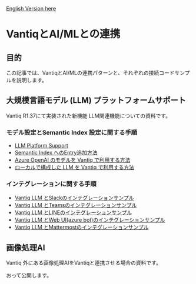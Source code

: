 [English Version here](readme_en.md)

# VantiqとAI/MLとの連携

## 目的

この記事では、VantiqとAI/MLの連携パターンと、それぞれの接続コードサンプルを説明します。

## 大規模言語モデル (LLM) プラットフォームサポート

Vantiq R1.37にて実装された新機能 LLM関連機能についての資料です。

### モデル設定とSemantic Index 設定に関する手順

- [LLM Platform Support](./docs/jp/LLM_Platform_Support.md)
- [Semantic Index へのEntry追加方法](./docs/jp/load_semantic_index_entry.md)
- [Azure OpenAI のモデルを Vantiq で利用する方法](./docs/jp/azure_openai_config.md)
- [ローカルで構成した LLM を Vantiq で利用する方法](./docs/jp/vantiq_llm_use_local_models.md)

### インテグレーションに関する手順

- [Vantiq LLM とSlackのインテグレーションサンプル](./docs/jp/vantiq_llm_slack_integration.md)
- [Vantiq LLM とTeamsのインテグレーションサンプル](./docs/jp/vantiq_llm_teams_integration.md)
- [Vantiq LLM とLINEのインテグレーションサンプル](./docs/jp/vantiq_llm_line_integration.md)
- [Vantiq LLM とWeb UI(azure bot)のインテグレーションサンプル](./docs/jp/vantiq_llm_azurebot_webui_integration.md)
- [Vantiq LLM とMattermostのインテグレーションサンプル](./docs/jp/vantiq_llm_mattermost_integration.md)

## 画像処理AI

Vantiq 外にある画像処理AIをVantiqと連携させる場合の資料です。

おって公開します。
